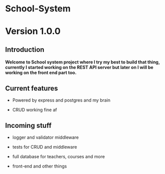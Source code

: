 # School-System

# Version 1.0.0

## Introduction

#### Welcome to School system project where I try my best to build that thing, currently I started working on the REST API server but later on I will be working on the front end part too.

## Current features

- Powered by express and postgres and my brain

- CRUD working fine af

## Incoming stuff

- logger and validator middleware

- tests for CRUD and middleware

- full database for teachers, courses and more

- front-end and other things
